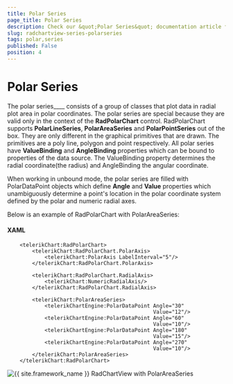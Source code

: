 ```yaml
---
title: Polar Series
page_title: Polar Series
description: Check our &quot;Polar Series&quot; documentation article for the RadChartView {{ site.framework_name }} control.
slug: radchartview-series-polarseries
tags: polar,series
published: False
position: 4
---
```


# Polar Series

The polar series____ consists of a group of classes that plot data in radial plot area in polar coordinates. The polar series are special because they are valid only in the context of the __RadPolarChart__ control. RadPolarChart supports __PolarLineSeries__, __PolarAreaSeries__ and __PolarPointSeries__ out of the box. They are only different in the graphical primitives that are drawn. The primitives are a poly line, polygon and point respectively. All polar series have __ValueBinding__ and __AngleBinding__ properties which can be bound to properties of the data source. The ValueBinding property determines the radial coordinate(the radius) and AngleBinding the angular coordinate.

When working in unbound mode, the polar series are filled with PolarDataPoint objects which define __Angle__ and __Value__ properties which unambiguously determine a point's location in the polar coordinate system defined by the polar and numeric radial axes.

Below is an example of RadPolarChart with PolarAreaSeries:

#### __XAML__
```XAML
	<telerikChart:RadPolarChart>
	    <telerikChart:RadPolarChart.PolarAxis>
	        <telerikChart:PolarAxis LabelInterval="5"/>
	    </telerikChart:RadPolarChart.PolarAxis>
	
	    <telerikChart:RadPolarChart.RadialAxis>
	        <telerikChart:NumericRadialAxis/>
	    </telerikChart:RadPolarChart.RadialAxis>
	
	    <telerikChart:PolarAreaSeries>
	        <telerikChartEngine:PolarDataPoint Angle="30"
	                                           Value="12"/>
	        <telerikChartEngine:PolarDataPoint Angle="60"
	                                           Value="10"/>
	        <telerikChartEngine:PolarDataPoint Angle="180"
	                                           Value="15"/>
	        <telerikChartEngine:PolarDataPoint Angle="270"
	                                           Value="10"/>
	    </telerikChart:PolarAreaSeries>
	</telerikChart:RadPolarChart>
```

![{{ site.framework_name }} RadChartView with PolarAreaSeries](images/radchartview-chart_series_polar.png)